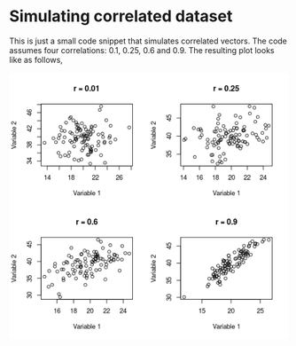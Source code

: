 # Simulating correlated dataset
This is just a small code snippet that simulates correlated vectors. The code assumes four correlations: 0.1, 0.25, 0.6 and 0.9. 
The resulting plot looks like as follows,

![enter image description here](https://raw.githubusercontent.com/haseebmahmud/SimCorr/master/plot.png)
